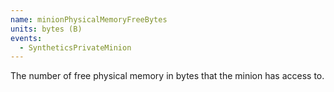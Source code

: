 ```yaml
---
name: minionPhysicalMemoryFreeBytes
units: bytes (B)
events:
  - SyntheticsPrivateMinion
---
```


The number of free physical memory in bytes that the minion has access to.